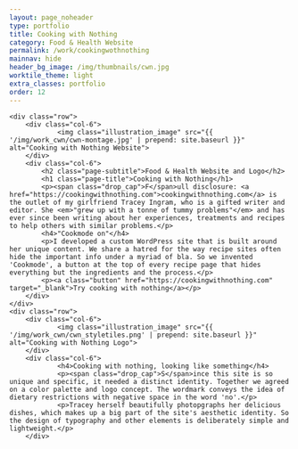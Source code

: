 ```yaml
---
layout: page_noheader
type: portfolio
title: Cooking with Nothing
category: Food & Health Website
permalink: /work/cookingwothnothing
mainnav: hide
header_bg_image: /img/thumbnails/cwn.jpg
worktile_theme: light
extra_classes: portfolio
order: 12
---
```


<div class="wrapper">

	<div class="row">
		<div class="col-6">			
				<img class="illustration_image" src="{{ '/img/work_cwn/cwn-montage.jpg' | prepend: site.baseurl }}" alt="Cooking with Nothing Website">				
		</div>
		<div class="col-6">
			<h2 class="page-subtitle">Food & Health Website and Logo</h2>
			<h1 class="page-title">Cooking with Nothing</h1>
			<p><span class="drop_cap">F</span>ull disclosure: <a href="https://cookingwithnothing.com">cookingwithnothing.com</a> is the outlet of my girlfriend Tracey Ingram, who is a gifted writer and editor. She <em>"grew up with a tonne of tummy problems"</em> and has ever since been writing about her experiences, treatments and recipes to help others with similar problems.</p>
			<h4>"Cookmode on"</h4>
			<p>I developed a custom WordPress site that is built around her unique content. We share a hatred for the way recipe sites often hide the important info under a myriad of bla. So we invented 'Cookmode', a button at the top of every recipe page that hides everything but the ingredients and the process.</p>
			<p><a class="button" href="https://cookingwithnothing.com" target="_blank">Try cooking with nothing</a></p>			 
		</div>						
	</div>
	<div class="row">
		<div class="col-6">			
				<img class="illustration_image" src="{{ '/img/work_cwn/cwn_styletiles.png' | prepend: site.baseurl }}" alt="Cooking with Nothing Logo">				
		</div>
		<div class="col-6">
				<h4>Cooking with nothing, looking like something</h4>
				<p><span class="drop_cap">S</span>ince this site is so unique and specific, it needed a distinct identity. Together we agreed on a color palette and logo concept. The wordmark conveys the idea of dietary restrictions with negative space in the word 'no'.</p>
				<p>Tracey herself beautifully photopgraphs her delicious dishes, which makes up a big part of the site's aesthetic identity. So the design of typography and other elements is deliberately simple and lightweight.</p>  
		</div>
</div>